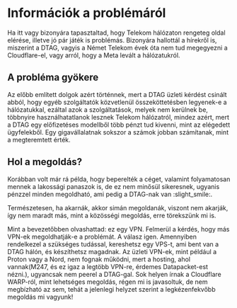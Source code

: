 # Információk a problémáról
Ha itt vagy bizonyára tapasztaltad, hogy Telekom hálózaton rengeteg oldal elérése, illetve jó pár játék is problémás. Bizonyára hallottál a hírekről is, miszerint a DTAG, vagyis a Német Telekom évek óta nem tud megegyezni a Cloudflare-el, vagy arról, hogy a Meta levált a hálózatukról.

## A probléma gyökere
Az előbb említett dolgok azért történnek, mert a DTAG üzleti kérdést csinált abból, hogy egyéb szolgáltatók közvetlenül összeköttetésben legyenek-e a hálózatukkal, ezáltal azok a szolgáltatások, melyek nem kerülnek be, többnyire használhatatlanok lesznek Telekom hálózatról, mindez azért, mert a DTAG egy előfizetéses modellből több pénzt tud kivenni, mint az elégedett ügyfelekből. Egy gigavállalatnak sokszor a számok jobban számítanak, mint a megteremtett érték.

## Hol a megoldás?
Korábban volt már rá példa, hogy beperelték a céget, valamint folyamatosan mennek a lakossági panaszok is, de ez nem minősül sikeresnek, ugyanis pénzzel minden megoldható, ami pedig a DTAG-nak van :slight_smile:.

Természetesen, ha akarnák, akkor simán megoldanák, viszont nem akarják, így nem maradt más, mint a közösségi megoldás, erre törekszünk mi is.

Mint a bevezetőbben olvashattad: ez egy VPN. Felmerül a kérdés, hogy más VPN-ek megoldhatják-e a problémát. A válasz igen. Amennyiben rendelkezel a szükséges tudással, kereshetsz egy VPS-t, ami bent van a DTAG hálón, és készíthetsz magadnak. Az üzleti VPN-ek, mint például a Proton vagy a Nord, nem fognak működni, mert a hosting, ahol vannak(M247, és ez igaz a legtöbb VPN-re, érdemes Datapacket-est nézni.), ugyancsak nem peerel a DTAG-gal. Sok helyen írnak a Cloudflare WARP-ról, mint lehetséges megoldás, régen mi is javasoltuk, de nem megbízható az sem, tehát a jelenlegi helyzet szerint a legkézenfekvőbb megoldás mi vagyunk!

